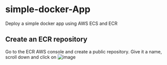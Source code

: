 # simple-docker-App
Deploy a simple docker app using AWS ECS and ECR
## Create an ECR repository
Go to the ECR AWS console and create a public repository. Give it a name, scroll down and click on ![image](https://user-images.githubusercontent.com/108973856/232792333-fff9e2ad-dc32-4325-b3a9-5914edc5e97f.png)
